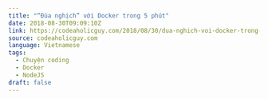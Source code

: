 ```yaml
---
title: "“Đùa nghịch” với Docker trong 5 phút"
date: 2018-08-30T09:09:10Z
link: https://codeaholicguy.com/2018/08/30/dua-nghich-voi-docker-trong-5-phut/
source: codeaholicguy.com
language: Vietnamese
tags:
  - Chuyện coding
  - Docker
  - NodeJS
draft: false
---
```

